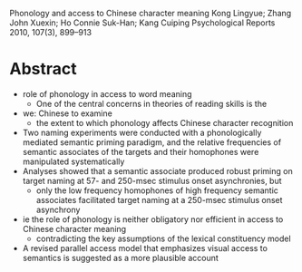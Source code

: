Phonology and access to Chinese character meaning
Kong Lingyue; Zhang John Xuexin; Ho Connie Suk-Han; Kang Cuiping
Psychological Reports 2010, 107(3), 899–913

# Abstract

* role of phonology in access to word meaning
  * One of the central concerns in theories of reading skills is the
* we: Chinese to examine
  * the extent to which phonology affects Chinese character recognition
* Two naming experiments were conducted with a
  phonologically mediated semantic priming paradigm, and
  the relative frequencies of semantic associates of the targets and their
  homophones were manipulated systematically
* Analyses showed that a semantic associate produced robust priming on target
  naming at 57- and 250-msec stimulus onset asynchronies, but
  * only the low frequency homophones of high frequency semantic associates
    facilitated target naming at a 250-msec stimulus onset asynchrony
* ie the role of phonology is neither obligatory nor efficient in access to
  Chinese character meaning
  * contradicting the key assumptions of the lexical constituency model
* A revised parallel access model that emphasizes visual access to semantics is
  suggested as a more plausible account
